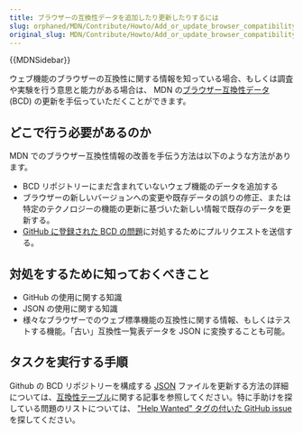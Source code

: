 ```yaml
---
title: ブラウザーの互換性データを追加したり更新したりするには
slug: orphaned/MDN/Contribute/Howto/Add_or_update_browser_compatibility_data
original_slug: MDN/Contribute/Howto/Add_or_update_browser_compatibility_data
---
```


{{MDNSidebar}}

ウェブ機能のブラウザーの互換性に関する情報を知っている場合、もしくは調査や実験を行う意思と能力がある場合は、 MDN の[ブラウザー互換性データ](https://github.com/mdn/browser-compat-data/) (BCD) の更新を手伝っていただくことができます。

## どこで行う必要があるのか

MDN でのブラウザー互換性情報の改善を手伝う方法は以下のような方法があります。

- BCD リポジトリーにまだ含まれていないウェブ機能のデータを追加する
- ブラウザーの新しいバージョンへの変更や既存データの誤りの修正、または特定のテクノロジーの機能の更新に基づいた新しい情報で既存のデータを更新する。
- [GitHub に登録された BCD の問題](https://github.com/mdn/browser-compat-data/issues)に対処するためにプルリクエストを送信する。

## 対処をするために知っておくべきこと

- GitHub の使用に関する知識
- JSON の使用に関する知識
- 様々なブラウザーでのウェブ標準機能の互換性に関する情報、もしくはテストする機能。「古い」互換性一覧表データを JSON に変換することも可能。

## タスクを実行する手順

Github の BCD リポジトリーを構成する [JSON](/ja/docs/Glossary/JSON) ファイルを更新する方法の詳細については、[互換性テーブル](/ja/docs/MDN/Structures/Compatibility_tables)に関する記事を参照してください。特に手助けを探している問題のリストについては、 ["Help Wanted" タグの付いた GitHub issue](https://github.com/mdn/browser-compat-data/issues?q=is%3Aissue+is%3Aopen+label%3A%22help+wanted%22) を探してください。

